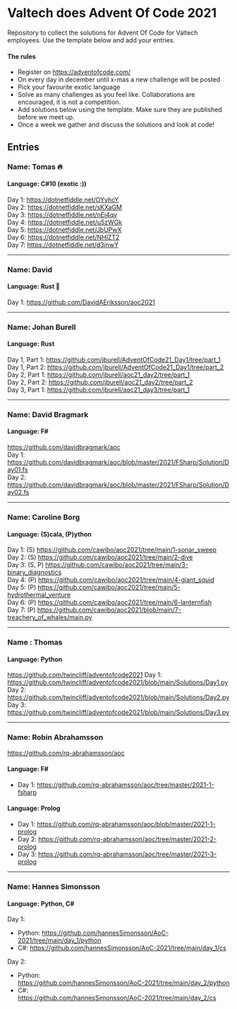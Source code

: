 # Valtech does Advent Of Code 2021
Repository to collect the solutions for Advent Of Code for Valtech employees. Use the template below and add your entries.

#### The rules
* Register on https://adventofcode.com/
* On every day in december until x-mas a new challenge will be posted
* Pick your favourite exotic language
* Solve as many challenges as you feel like. Collaborations are encouraged, it is not a competition.
* Add solutions below using the template. Make sure they are published before we meet up.
* Once a week we gather and discuss the solutions and look at code!

## Entries
### Name: Tomas 🔥
#### Language: C#10 (exotic :))
Day 1: https://dotnetfiddle.net/OYyhcY  
Day 2: https://dotnetfiddle.net/sKXaGM  
Day 3: https://dotnetfiddle.net/nEi4qy  
Day 4: https://dotnetfiddle.net/u5zWGk  
Day 5: https://dotnetfiddle.net/JbUPwX  
Day 6: https://dotnetfiddle.net/NHlZT2  
Day 7: https://dotnetfiddle.net/d3jnwY

---
### Name: David
#### Language: Rust 😬
Day 1: https://github.com/DavidAEriksson/aoc2021

---
### Name: Johan Burell
#### Language: Rust  
Day 1, Part 1: https://github.com/jburell/AdventOfCode21_Day1/tree/part_1  
Day 1, Part 2: https://github.com/jburell/AdventOfCode21_Day1/tree/part_2  
Day 2, Part 1: https://github.com/jburell/aoc21_day2/tree/part_1  
Day 2, Part 2: https://github.com/jburell/aoc21_day2/tree/part_2  
Day 3, Part 1: https://github.com/jburell/aoc21_day3/tree/part_1  

---
### Name: David Bragmark
#### Language: F#
https://github.com/davidbragmark/aoc  
Day 1: https://github.com/davidbragmark/aoc/blob/master/2021/FSharp/Solution/Day01.fs  
Day 2: https://github.com/davidbragmark/aoc/blob/master/2021/FSharp/Solution/Day02.fs  

---
### Name: Caroline Borg
#### Language: (S)cala, (P)ython
Day 1: (S) https://github.com/cawibo/aoc2021/tree/main/1-sonar_sweep  
Day 2: (S) https://github.com/cawibo/aoc2021/tree/main/2-dive  
Day 3: (S, P) https://github.com/cawibo/aoc2021/tree/main/3-binary_diagnostics  
Day 4: (P) https://github.com/cawibo/aoc2021/tree/main/4-giant_squid  
Day 5: (P) https://github.com/cawibo/aoc2021/tree/main/5-hydrothermal_venture  
Day 6: (P) https://github.com/cawibo/aoc2021/tree/main/6-lanternfish  
Day 7: (P) https://github.com/cawibo/aoc2021/blob/main/7-treachery_of_whales/main.py  

---
### Name : Thomas
#### Language: Python
https://github.com/twincliff/adventofcode2021
Day 1: https://github.com/twincliff/adventofcode2021/blob/main/Solutions/Day1.py
Day 2: https://github.com/twincliff/adventofcode2021/blob/main/Solutions/Day2.py
Day 3: https://github.com/twincliff/adventofcode2021/blob/main/Solutions/Day3.py

---
### Name: Robin Abrahamsson
https://github.com/rq-abrahamsson/aoc
#### Language: F#
* Day 1: https://github.com/rq-abrahamsson/aoc/tree/master/2021-1-fsharp
#### Language: Prolog
* Day 1: https://github.com/rq-abrahamsson/aoc/blob/master/2021-1-prolog
* Day 2: https://github.com/rq-abrahamsson/aoc/tree/master/2021-2-prolog
* Day 3: https://github.com/rq-abrahamsson/aoc/tree/master/2021-3-prolog

---
### Name: Hannes Simonsson
#### Language: Python, C#
Day 1:
- Python: https://github.com/hannesSimonsson/AoC-2021/tree/main/day_1/python
- C#: https://github.com/hannesSimonsson/AoC-2021/tree/main/day_1/cs  

Day 2:
- Python:  
https://github.com/hannesSimonsson/AoC-2021/tree/main/day_2/python
- C#:  
https://github.com/hannesSimonsson/AoC-2021/tree/main/day_2/cs 
